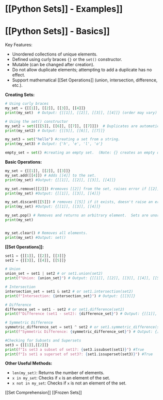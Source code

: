 # [[Python Sets]] - Examples]]
# [[Python Sets]] - Basics]] 
Key Features:

* Unordered collections of unique elements.
* Defined using curly braces `{}` or the `set()` constructor.
* Mutable (can be changed after creation).
* Do not allow duplicate elements; attempting to add a duplicate has no effect.
* Support mathematical [[Set Operations]] (union, intersection, difference, etc.).


**Creating Sets:**

```python
# Using curly braces
my_set = {[[1]], [[2]], [[3]], [[4]]} 
print(my_set)  # Output: {[[1]], [[2]], [[3]], [[4]]} (order may vary)

# Using the set() constructor
my_set2 = set([[[5]], [[6]], [[7]], [[7]]])  # Duplicates are automatically removed
print(my_set2) # Output: {[[5]], [[6]], [[7]]}

my_set3 = set("hello") #creating a set from a string.
print(my_set3) # Output: {'h', 'e', 'l', 'o'}

empty_set = set() #creating an empty set.  (Note: {} creates an empty dictionary!)
```

**Basic Operations:**

```python
my_set = {[[1]], [[2]], [[3]]}
my_set.add([[4]]) # Adds [[4]] to the set.
print(my_set) #Output: {[[1]], [[2]], [[3]], [[4]]}

my_set.remove([[2]]) #removes [[2]] from the set, raises error if [[2]] isn't present.
print(my_set) #Output: {[[1]], [[3]], [[4]]}

my_set.discard([[5]]) # removes [[5]] if it exists, doesn't raise an error otherwise.
print(my_set) #Output: {[[1]], [[3]], [[4]]}

my_set.pop() # Removes and returns an arbitrary element.  Sets are unordered, so the output is unpredictable
print(my_set)


my_set.clear() # Removes all elements.
print(my_set) #Output: set()

```

**[[Set Operations]]:**

```python
set1 = {[[1]], [[2]], [[3]]}
set2 = {[[3]], [[4]], [[5]]}

# Union
union_set = set1 | set2 # or set1.union(set2)
print(f"Union: {union_set}") # Output: {[[1]], [[2]], [[3]], [[4]], [[5]]}

# Intersection
intersection_set = set1 & set2 # or set1.intersection(set2)
print(f"Intersection: {intersection_set}") # Output: {[[3]]}

# Difference
difference_set = set1 - set2 # or set1.difference(set2)
print(f"Difference (set1 - set2): {difference_set}") # Output: {[[1]], [[2]]}

# Symmetric Difference
symmetric_difference_set = set1 ^ set2 # or set1.symmetric_difference(set2)
print(f"Symmetric Difference: {symmetric_difference_set}") # Output: {[[1]], [[2]], [[4]], [[5]]}

#Checking for Subsets and Supersets
set3 = {[[1]],[[2]]}
print(f"Is set3 a subset of set1?: {set3.issubset(set1)}") #True
print(f"Is set1 a superset of set3?: {set1.issuperset(set3)}") #True

```

**Other Useful Methods:**

* `len(my_set)`: Returns the number of elements.
* `x in my_set`: Checks if `x` is an element of the set.
* `x not in my_set`: Checks if `x` is not an element of the set.

[[Set Comprehension]]
[[Frozen Sets]]
